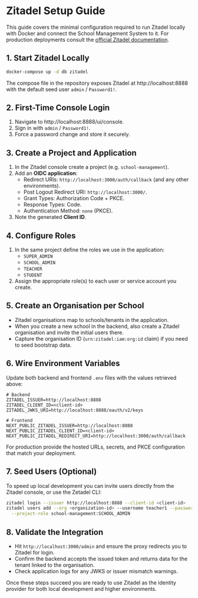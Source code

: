 # Zitadel Setup Guide

This guide covers the minimal configuration required to run Zitadel locally with Docker and connect the School Management System to it. For production deployments consult the [official Zitadel documentation](https://zitadel.com/docs).

## 1. Start Zitadel Locally

```bash
docker-compose up -d db zitadel
```

The compose file in the repository exposes Zitadel at http://localhost:8888 with the default seed user `admin` / `Password1!`.

## 2. First-Time Console Login

1. Navigate to http://localhost:8888/ui/console.
2. Sign in with `admin` / `Password1!`.
3. Force a password change and store it securely.

## 3. Create a Project and Application

1. In the Zitadel console create a project (e.g. `school-management`).
2. Add an **OIDC application**:
   - Redirect URIs: `http://localhost:3000/auth/callback` (and any other environments).
   - Post Logout Redirect URI: `http://localhost:3000/`.
   - Grant Types: Authorization Code + PKCE.
   - Response Types: Code.
   - Authentication Method: `none` (PKCE).
3. Note the generated **Client ID**.

## 4. Configure Roles

1. In the same project define the roles we use in the application:
   - `SUPER_ADMIN`
   - `SCHOOL_ADMIN`
   - `TEACHER`
   - `STUDENT`
2. Assign the appropriate role(s) to each user or service account you create.

## 5. Create an Organisation per School

- Zitadel organisations map to schools/tenants in the application.
- When you create a new school in the backend, also create a Zitadel organisation and invite the initial users there.
- Capture the organisation ID (`urn:zitadel:iam:org:id` claim) if you need to seed bootstrap data.

## 6. Wire Environment Variables

Update both backend and frontend `.env` files with the values retrieved above:

```env
# Backend
ZITADEL_ISSUER=http://localhost:8888
ZITADEL_CLIENT_ID=<client-id>
ZITADEL_JWKS_URI=http://localhost:8888/oauth/v2/keys

# Frontend
NEXT_PUBLIC_ZITADEL_ISSUER=http://localhost:8888
NEXT_PUBLIC_ZITADEL_CLIENT_ID=<client-id>
NEXT_PUBLIC_ZITADEL_REDIRECT_URI=http://localhost:3000/auth/callback
```

For production provide the hosted URLs, secrets, and PKCE configuration that match your deployment.

## 7. Seed Users (Optional)

To speed up local development you can invite users directly from the Zitadel console, or use the Zetadel CLI:

```bash
zitadel login --issuer http://localhost:8888 --client-id <client-id>
zitadel users add --org <organization-id> --username teacher1 --password <password> \
  --project-role school-management:SCHOOL_ADMIN
```

## 8. Validate the Integration

- Hit `http://localhost:3000/admin` and ensure the proxy redirects you to Zitadel for login.
- Confirm the backend accepts the issued token and returns data for the tenant linked to the organisation.
- Check application logs for any JWKS or issuer mismatch warnings.

Once these steps succeed you are ready to use Zitadel as the identity provider for both local development and higher environments.

